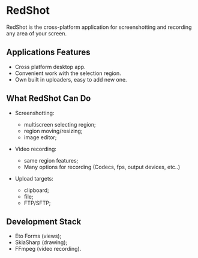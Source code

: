 RedShot
=======

RedShot is the cross-platform application for screenshotting and recording any area of your screen.

## Applications Features

- Cross platform desktop app.
- Сonvenient work with the selection region.
- Own built in uploaders, easy to add new one.

## What RedShot Can Do

- Screenshotting:
  - multiscreen selecting region;
  - region moving/resizing;
  - image editor;

- Video recording:
  - same region features;
  - Many options for recording (Codecs, fps, output devices, etc..)

- Upload targets:
  - clipboard;
  - file;
  - FTP/SFTP;

## Development Stack

- Eto Forms (views);
- SkiaSharp (drawing);
- FFmpeg (video recording).
